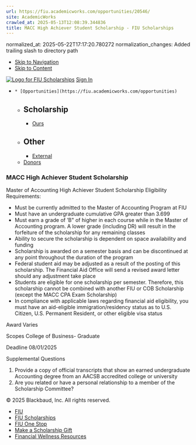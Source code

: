 ```yaml
---
url: https://fiu.academicworks.com/opportunities/20546/
site: AcademicWorks
crawled_at: 2025-05-13T12:08:39.344836
title: MACC High Achiever Student Scholarship - FIU Scholarships
---
```

normalized_at: 2025-05-22T17:17:20.780272
normalization_changes: Added trailing slash to directory path

  * [Skip to Navigation](https://fiu.academicworks.com/opportunities/20546#navigation)
  * [Skip to Content](https://fiu.academicworks.com/opportunities/20546#main)

[![Logo for FIU Scholarships](https://s3.amazonaws.com/static.academicworks.com/clients/fiu/assets/images/logo.png)](http://fiu.academicworks.com) [Sign In](https://fiu.academicworks.com/users/sign_in)
  *     * [Opportunities](https://fiu.academicworks.com/opportunities)
      * ## Scholarship
        * [Ours](https://fiu.academicworks.com/opportunities)
      * ## Other
        * [External](https://fiu.academicworks.com/opportunities/external)
    * [Donors](https://fiu.academicworks.com/donors)


### MACC High Achiever Student Scholarship
Master of Accounting High Achiever Student Scholarship
Eligibility Requirements:
  * Must be currently admitted to the Master of Accounting Program at FIU
  * Must have an undergraduate cumulative GPA greater than 3.699
  * Must earn a grade of ’B" of higher in each course while in the Master of Accounting program. A lower grade (including DR) will result in the forfeiture of the scholarship for any remaining classes
  * Ability to secure the scholarship is dependent on space availability and funding
  * Scholarship is awarded on a semester basis and can be discontinued at any point throughout the duration of the program
  * Federal student aid may be adjusted as a result of the posting of this scholarship. The Financial Aid Office will send a revised award letter should any adjustment take place
  * Students are eligible for one scholarship per semester. Therefore, this scholarship cannot be combined with another FIU or COB Scholarship (except the MACC CPA Exam Scholarship)
  * In compliance with applicable laws regarding financial aid eligibility, you must have an aid-eligible immigration/residency status as to U.S. Citizen, U.S. Permanent Resident, or other eligible visa status



Award
    Varies 

Scopes
    College of Business- Graduate 

Deadline
    08/01/2025 

Supplemental Questions
    
  1. Provide a copy of official transcripts that show an earned undergraduate Accounting degree from an AACSB accredited college or university
  2. Are you related or have a personal relationship to a member of the Scholarship Committee?


© 2025 Blackbaud, Inc. All rights reserved. 
  * [FIU ](http://fiu.edu/)
  * [FIU Scholarships](http://scholarships.fiu.edu)
  * [FIU One Stop](http://onestop.fiu.edu)
  * [Make a Scholarship Gift](https://give.fiu.edu/give-now/)
  * [Financial Wellness Resources](https://go.fiu.edu/iGrad)


